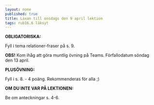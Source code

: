 ```yaml
---
layout: none
published: true
title: Läxan till onsdags den 9 april lektion
tags: rub16.6 läksyt
---
```

**OBLIGATORISKA:**

Fyll i tema relationer-fraser på s. 9.


**OBS!** Kom ihåg att göra muntlig övning på Teams. Förfallodatum söndag den 13 april.

**PLUSÖVNING:**

Fyll i s. 8. - 4 poäng. Rekommenderas för alla ;)

**OM DU INTE VAR PÅ LEKTIONEN:**

Be om anteckningar s. 4-6.
